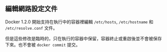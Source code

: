 ## 編輯網路設定文件

Docker 1.2.0 開始支持在執行中的容器裡編輯 `/etc/hosts`, `/etc/hostname` 和 `/etc/resolve.conf` 文件。

但是這些修改是臨時的，只在執行的容器中保留，容器終止或重啟後並不會被保存下來。也不會被 `docker commit` 提交。
